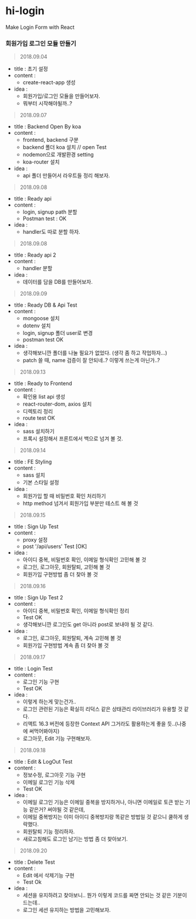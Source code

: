 # hi-login
Make Login Form with React

### 회원가입 로그인 모듈 만들기

> 2018.09.04
  - title : 초기 설정
  - content : 
    - create-react-app 생성
  - idea : 
    - 회원가입/로그인 모듈을 만들어보자.
    - 뭐부터 시작해야될까..?

> 2018.09.07
  - title : Backend Open By koa
  - content :
    - frontend, backend 구분
    - backend 폴더 koa 설치 // open Test
    - nodemon으로 개발환경 setting
    - koa-router 설치
  - idea :
    - api 폴더 만들어서 라우트들 정리 해보자.

> 2018.09.08
  - title : Ready api
  - content :
    - login, signup path 분할
    - Postman test : OK
  - idea :
    - handler도 따로 분할 하자.

> 2018.09.08
  - title : Ready api 2
  - content :
    - handler 분할 
  - idea :
    - 데이터를 담을 DB를 만들어보자.

> 2018.09.09
  - title : Ready DB & Api Test
  - content :
    - mongoose 설치
    - dotenv 설치
    - login, signup 폴더 user로 변경
    - postman test OK
  - idea :
    - 생각해보니깐 폴더를 나눌 필요가 없었다. (생각 좀 하고 작업하자...)
    - patch 쓸 때, name 검증이 잘 안되네..? 이렇게 쓰는게 아닌가..?

> 2018.09.13
  - title : Ready to Frontend 
  - content :
    - 확인용 list api 생성
    - react-router-dom, axios 설치
    - 디렉토리 정리
    - route test OK
  - idea :
    - sass 설치하기
    - 프록시 설정해서 프론트에서 백으로 넘겨 볼 것.

> 2018.09.14
  - title : FE Styling
  - content : 
    - sass 설치
    - 기본 스타일 설정
  - idea :
    - 회원가입 할 때 비밀번호 확인 처리하기
    - http method 넘겨서 회원가입 부분만 테스트 해 볼 것

> 2018.09.15
  - title : Sign Up Test
  - content : 
    - proxy 설정
    - post '/api/users' Test [OK]
  - idea :
    - 아이디 중복, 비밀번호 확인, 이메일 형식확인 고민해 볼 것
    - 로그인, 로그아웃, 회원탈퇴, 고민해 볼 것
    - 회원가입 구현방법 좀 더 찾아 볼 것

> 2018.09.16
  - title : Sign Up Test 2
  - content : 
    - 아이디 중복, 비밀번호 확인, 이메일 형식확인 정리
    - Test OK
    - 생각해보니깐 로그인도 get 아니라 post로 보내야 될 것 같다.
  - idea :
    - 로그인, 로그아웃, 회원탈퇴, 계속 고민해 볼 것
    - 회원가입 구현방법 계속 좀 더 찾아 볼 것

> 2018.09.17
  - title : Login Test
  - content : 
    - 로그인 기능 구현
    - Test OK
  - idea :
    - 이렇게 하는게 맞는건가..
    - 로그인 관련된 기능은 확실히 리덕스 같은 상태관리 라이브러리가 유용할 것 같다.
    - 리액트 16.3 버전에 등장한 Context API 그거라도 활용하는게 좋을 듯..(나중에 써먹어봐야지)
    - 로그아웃, Edit 기능 구현해보자.

> 2018.09.18
  - title : Edit & LogOut Test
  - content : 
    - 정보수정, 로그아웃 기능 구현
    - 이메일 로그인 기능 삭제 
    - Test OK
  - idea :
    - 이메일 로그인 기능은 이메일 중복을 방지하거나, 아니면 이메일로 토큰 받는 기능 같은거? 써야될 것 같은데,
    - 이메일 중복방지는 이미 아이디 중복방지랑 똑같은 방법일 것 같으니 쿨하게 생략했다.
    - 회원탈퇴 기능 정리하자.
    - 새로고침해도 로그인 남기는 방법 좀 더 찾아보기.

> 2018.09.20
  - title : Delete Test
  - content :
    - Edit 에서 삭제기능 구현
    - Test Ok
  - idea :
    - 세션을 유지하려고 찾아보니.. 뭔가 이렇게 코드를 짜면 안되는 것 같은 기분이 드는데..
    - 로그인 세션 유지하는 방법을 고민해보자.